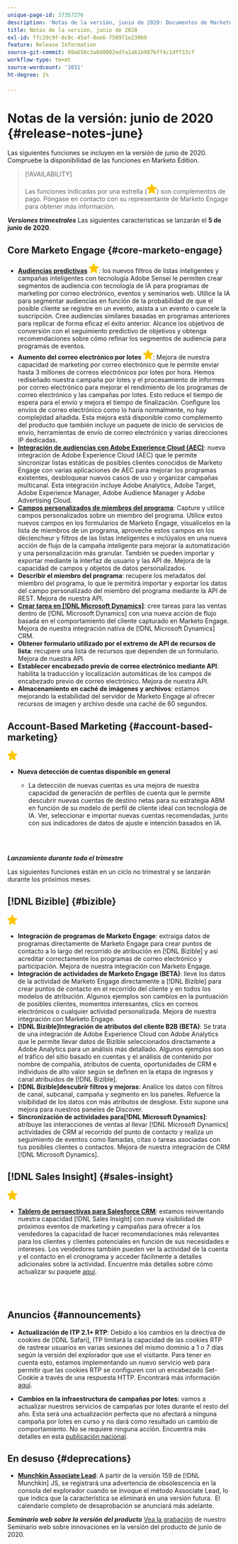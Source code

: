 ```yaml
---
unique-page-id: 37357276
description: 'Notas de la versión, junio de 2020: Documentos de Marketo: documentación del producto'
title: Notas de la versión, junio de 2020
exl-id: ffc39c9f-8c0c-45af-8ee6-f58971e230b9
feature: Release Information
source-git-commit: 09a656c3a0d0002edfa1a61b987bff4c1dff33cf
workflow-type: tm+mt
source-wordcount: '1031'
ht-degree: 1%

---
```


# Notas de la versión: junio de 2020 {#release-notes-june}

Las siguientes funciones se incluyen en la versión de junio de 2020. Compruebe la disponibilidad de las funciones en Marketo Edition.

>[!AVAILABILITY]
>
>Las funciones indicadas por una estrella (![](assets/yellow-star.png)) son complementos de pago. Póngase en contacto con su representante de Marketo Engage para obtener más información.

**_Versiones trimestrales_** Las siguientes características se lanzarán el **5 de junio de 2020**.

## Core Marketo Engage {#core-marketo-engage}

* **[Audiencias predictivas](https://experienceleague.adobe.com/docs/marketo/sky/predictive-audiences/getting-started-with-predictive-audiences.html?lang=en#predictive-audiences)** ![(estrella)](assets/yellow-star.png): los nuevos filtros de listas inteligentes y campañas inteligentes con tecnología Adobe Sensei le permiten crear segmentos de audiencia con tecnología de IA para programas de marketing por correo electrónico, eventos y seminarios web. Utilice la IA para segmentar audiencias en función de la probabilidad de que el posible cliente se registre en un evento, asista a un evento o cancele la suscripción. Cree audiencias similares basadas en programas anteriores para replicar de forma eficaz el éxito anterior. Alcance los objetivos de conversión con el seguimiento predictivo de objetivos y obtenga recomendaciones sobre cómo refinar los segmentos de audiencia para programas de eventos.
* **Aumento del correo electrónico por lotes** ![(estrella)](assets/yellow-star.png): Mejora de nuestra capacidad de marketing por correo electrónico que le permite enviar hasta 3 millones de correos electrónicos por lotes por hora. Hemos rediseñado nuestra campaña por lotes y el procesamiento de informes por correo electrónico para mejorar el rendimiento de los programas de correo electrónico y las campañas por lotes. Esto reduce el tiempo de espera para el envío y mejora el tiempo de finalización. Configure los envíos de correo electrónico como lo haría normalmente, no hay complejidad añadida. Esta mejora está disponible como complemento del producto que también incluye un paquete de inicio de servicios de envío, herramientas de envío de correo electrónico y varias direcciones IP dedicadas.
* **[Integración de audiencias con Adobe Experience Cloud (AEC)](/help/marketo/product-docs/core-marketo-concepts/smart-lists-and-static-lists/static-lists/send-a-list-to-adobe-experience-cloud.md)**: nueva integración de Adobe Experience Cloud (AEC) que le permite sincronizar listas estáticas de posibles clientes conocidos de Marketo Engage con varias aplicaciones de AEC para mejorar los programas existentes, desbloquear nuevos casos de uso y organizar campañas multicanal. Esta integración incluye Adobe Analytics, Adobe Target, Adobe Experience Manager, Adobe Audience Manager y Adobe Advertising Cloud.
* **[Campos personalizados de miembros del programa](/help/marketo/product-docs/core-marketo-concepts/programs/working-with-programs/program-member-custom-fields.md)**: Capture y utilice campos personalizados sobre un miembro del programa. Utilice estos nuevos campos en los formularios de Marketo Engage, visualícelos en la lista de miembros de un programa, aproveche estos campos en los déclencheur y filtros de las listas inteligentes e inclúyalos en una nueva acción de flujo de la campaña inteligente para mejorar la automatización y una personalización más granular. También se pueden importar y exportar mediante la interfaz de usuario y las API de. Mejora de la capacidad de campos y objetos de datos personalizados.
* **Describir el miembro del programa**: recupere los metadatos del miembro del programa, lo que le permitirá importar y exportar los datos del campo personalizado del miembro del programa mediante la API de REST. Mejora de nuestra API.
* **[Crear tarea en [!DNL Microsoft Dynamics]](/help/marketo/product-docs/core-marketo-concepts/smart-campaigns/microsoft-dynamics-flow-actions/create-task-in-microsoft.md)**: cree tareas para las ventas dentro de [!DNL Microsoft Dynamics] con una nueva acción de flujo basada en el comportamiento del cliente capturado en Marketo Engage. Mejora de nuestra integración nativa de [!DNL Microsoft Dynamics] CRM.
* **Obtener formulario utilizado por el extremo de API de recursos de lista**: recupere una lista de recursos que dependen de un formulario. Mejora de nuestra API.
* **Establecer encabezado previo de correo electrónico mediante API**: habilita la traducción y localización automáticas de los campos de encabezado previo de correo electrónico. Mejora de nuestra API.
* **Almacenamiento en caché de imágenes y archivos**: estamos mejorando la estabilidad del servidor de Marketo Engage al ofrecer recursos de imagen y archivo desde una caché de 60 segundos.

## Account-Based Marketing {#account-based-marketing}

![(estrella)](assets/yellow-star.png)

* **Nueva detección de cuentas disponible en general**

   * La detección de nuevas cuentas es una mejora de nuestra capacidad de generación de perfiles de cuenta que le permite descubrir nuevas cuentas de destino netas para su estrategia ABM en función de su modelo de perfil de cliente ideal con tecnología de IA. Ver, seleccionar e importar nuevas cuentas recomendadas, junto con sus indicadores de datos de ajuste e intención basados en IA.

<br> 

**_Lanzamiento durante todo el trimestre_**

Las siguientes funciones están en un ciclo no trimestral y se lanzarán durante los próximos meses.

## [!DNL Bizible] {#bizible}

![(estrella)](assets/yellow-star.png)

* **Integración de programas de Marketo Engage**: extraiga datos de programas directamente de Marketo Engage para crear puntos de contacto a lo largo del recorrido de atribución en [!DNL Bizible] y así acreditar correctamente los programas de correo electrónico y participación. Mejora de nuestra integración con Marketo Engage.
* **Integración de actividades de Marketo Engage (BETA)**: lleve los datos de la actividad de Marketo Engage directamente a [!DNL Bizible] para crear puntos de contacto en el recorrido del cliente y en todos los modelos de atribución. Algunos ejemplos son cambios en la puntuación de posibles clientes, momentos interesantes, clics en correos electrónicos o cualquier actividad personalizada. Mejora de nuestra integración con Marketo Engage.
* **[!DNL Bizible]Integración de atributos del cliente B2B (BETA)**: Se trata de una integración de Adobe Experience Cloud con Adobe Analytics que le permite llevar datos de Bizible seleccionados directamente a Adobe Analytics para un análisis más detallado. Algunos ejemplos son el tráfico del sitio basado en cuentas y el análisis de contenido por nombre de compañía, atributos de cuenta, oportunidades de CRM e individuos de alto valor según se definen en la etapa de ingresos y canal atribuidos de [!DNL Bizible].
* **[!DNL Bizible]descubrir filtros y mejoras**: Analice los datos con filtros de canal, subcanal, campaña y segmento en los paneles. Refuerce la visibilidad de los datos con más atributos de desglose. Esto supone una mejora para nuestros paneles de Discover.
* **Sincronización de actividades para[!DNL Microsoft Dynamics]**: atribuye las interacciones de ventas al llevar [!DNL Microsoft Dynamics] actividades de CRM al recorrido del punto de contacto y realiza un seguimiento de eventos como llamadas, citas o tareas asociadas con tus posibles clientes o contactos. Mejora de nuestra integración de CRM [!DNL Microsoft Dynamics].

## [!DNL Sales Insight] {#sales-insight}

![(estrella)](assets/yellow-star.png)

* **[Tablero de perspectivas para Salesforce CRM](/help/marketo/product-docs/marketo-sales-insight/msi-for-salesforce/features/insights-dashboard-feature-overview.md)**: estamos reinventando nuestra capacidad [!DNL Sales Insight] con nueva visibilidad de próximos eventos de marketing y campañas para ofrecer a los vendedores la capacidad de hacer recomendaciones más relevantes para los clientes y clientes potenciales en función de sus necesidades e intereses. Los vendedores también pueden ver la actividad de la cuenta y el contacto en el cronograma y acceder fácilmente a detalles adicionales sobre la actividad. Encuentre más detalles sobre cómo actualizar su paquete [aquí](/help/marketo/product-docs/marketo-sales-insight/msi-for-salesforce/configuration/configuration-for-existing-customers.md).

<br> 

## Anuncios {#announcements}

* **Actualización de ITP 2.1+ RTP**: Debido a los cambios en la directiva de cookies de [!DNL Safari], ITP limitará la capacidad de las cookies RTP de rastrear usuarios en varias sesiones del mismo dominio a 1 o 7 días según la versión del explorador que use el visitante. Para tener en cuenta esto, estamos implementando un nuevo servicio web para permitir que las cookies RTP se configuren con un encabezado Set-Cookie a través de una respuesta HTTP. Encontrará más información [aquí](https://nation.marketo.com/t5/Knowledgebase/Browser-Cookie-Updates-How-Marketo-RTP-Is-Affected/ta-p/299603).

* **Cambios en la infraestructura de campañas por lotes**: vamos a actualizar nuestros servicios de campañas por lotes durante el resto del año. Esta será una actualización perfecta que no afectará a ninguna campaña por lotes en curso y no dará como resultado un cambio de comportamiento. No se requiere ninguna acción. Encuentra más detalles en esta [publicación nacional](https://nation.marketo.com/t5/Product-Documents/Batch-Campaign-Processing-Infrastructure-Update/ta-p/301374).

## En desuso {#deprecations}

* **[Munchkin Associate Lead](https://developers.marketo.com/blog/deprecation-of-munchkin-associate-lead-method/)**: A partir de la versión 159 de [!DNL Munchkin] JS, se registrará una advertencia de obsolescencia en la consola del explorador cuando se invoque el método Associate Lead, lo que indica que la característica se eliminará en una versión futura.  El calendario completo de desaprobación se anunciará más adelante.

**_Seminario web sobre la versión del producto_** [Vea la grabación](https://engage.marketo.com/June-Release-2020-On-Demand.html) de nuestro Seminario web sobre innovaciones en la versión del producto de junio de 2020.
